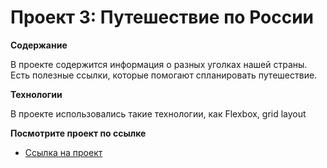 # Проект 3: Путешествие по России


**Содержание**

В проекте содержится информация о разных уголках нашей страны. Есть полезные ссылки, которые помогают спланировать путешествие.


**Технологии**

В проекте использовались такие технологии, как Flexbox, grid layout

**Посмотрите проект по ссылке**

* [Ссылка на проект](https://www.figma.com/file/OyRWEjU6wBwRe1hapzQoLx/Sprint-3%3A-Russia-%2F-desktop-%2B-mobile?node-id=28503%3A0)